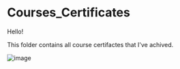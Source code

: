 # Courses_Certificates
Hello!

This folder contains all course certifactes that I've achived.

![image](https://user-images.githubusercontent.com/72278818/130332408-89939fa1-43d5-41c0-883e-20a0843bfa46.png)

